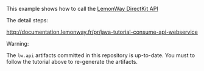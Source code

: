 This example shows how to call the [LemonWay DirectKit API](http://documentation.lemonway.fr/)

The detail steps:

http://documentation.lemonway.fr/pr/java-tutorial-consume-api-webservice

Warning:

The `lw.api` artifacts committed in this repository is up-to-date. You must to follow the tutorial above to re-generate the artifacts.
